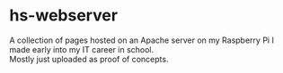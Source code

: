# hs-webserver
A collection of pages hosted on an Apache server on my Raspberry Pi I made early into my IT career in school.  
Mostly just uploaded as proof of concepts.
